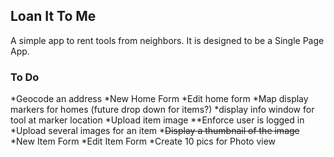 ## Loan It To Me

A simple app to rent tools from neighbors.
It is designed to be a Single Page App.

### To Do
*Geocode an address
*New Home Form
*Edit home form
*Map display markers for homes (future drop down for items?)
*display info window for tool at marker location
*Upload item image
**Enforce user is logged in
*Upload several images for an item
*~~Display a thumbnail of the image~~
*New Item Form
*Edit Item Form
*Create 10 pics for Photo view

